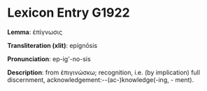 # Lexicon Entry G1922

**Lemma**: ἐπίγνωσις

**Transliteration (xlit)**: epígnōsis

**Pronunciation**: ep-ig'-no-sis

**Description**:
from ἐπιγινώσκω; recognition, i.e. (by implication) full discernment, acknowledgement:--(ac-)knowledge(-ing, - ment).
